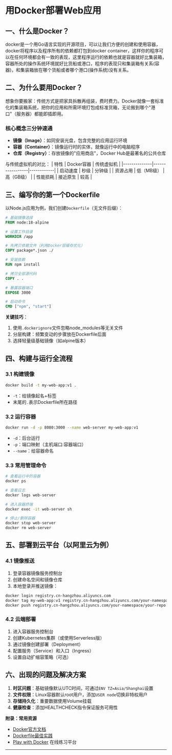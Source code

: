 # 用Docker部署Web应用
## 一、什么是Docker？
docker是一个用Go语言实现的开源项目，可以让我们方便的创建和使用容器，docker将程序以及程序所有的依赖都打包到docker container，这样你的程序可以在任何环境都会有一致的表现，这里程序运行的依赖也就是容器就好比集装箱，容器所处的操作系统环境就好比货船或港口，程序的表现只和集装箱有关系(容器)，和集装箱放在哪个货船或者哪个港口(操作系统)没有关系。
## 二、为什么要用Docker？

想象你要搬家：传统方式是把家具拆散再组装，费时费力。Docker就像一套标准化的集装箱系统，把你的应用和所需环境打包成标准货箱，无论搬到哪个"港口"（服务器）都能即插即用。

### 核心概念三分钟速通
- **镜像（Image）**：如同安装光盘，包含完整的应用运行环境
- **容器（Container）**：镜像运行时的实体，就像运行中的电脑程序
- **仓库（Registry）**：存放镜像的"应用商店"，Docker Hub是最著名的公共仓库

与传统虚拟机的对比：
| 特性         | Docker容器       | 传统虚拟机  |
|--------------|-----------------|------------|
| 启动速度     | 秒级            | 分钟级      |
| 资源占用     | 低（MB级）      | 高（GB级）  |
| 性能损耗     | 接近原生        | 较高        |

## 三、编写你的第一个Dockerfile

以Node.js应用为例，我们创建`Dockerfile`（无文件后缀）：

```dockerfile
# 基础镜像选择
FROM node:18-alpine

# 设置工作目录
WORKDIR /app

# 先拷贝依赖文件（利用Docker层缓存优化）
COPY package*.json ./

# 安装依赖
RUN npm install

# 拷贝全部源代码
COPY . .

# 暴露容器端口
EXPOSE 3000

# 启动命令
CMD ["npm", "start"]
```

**关键技巧**：
1. 使用`.dockerignore`文件忽略node_modules等无关文件
2. 分层构建：频繁变动的步骤放在Dockerfile后面
3. 选择轻量级基础镜像（如alpine版本）

## 四、构建与运行全流程

### 3.1 构建镜像
```bash
docker build -t my-web-app:v1 .
```
- `-t`：给镜像起名+标签
- 末尾的`.`表示Dockerfile所在路径

### 3.2 运行容器
```bash
docker run -d -p 8080:3000 --name web-server my-web-app:v1
```
- `-d`：后台运行
- `-p`：端口映射（主机端口:容器端口）
- `--name`：给容器命名

### 3.3 常用管理命令
```bash
# 查看运行中的容器
docker ps

# 查看日志
docker logs web-server

# 进入容器终端
docker exec -it web-server sh

# 停止/删除容器
docker stop web-server
docker rm web-server
```

## 五、部署到云平台（以阿里云为例）

### 4.1 镜像推送
1. 登录容器镜像服务控制台
2. 创建命名空间和镜像仓库
3. 本地登录并推送镜像：
```bash
docker login registry.cn-hangzhou.aliyuncs.com
docker tag my-web-app:v1 registry.cn-hangzhou.aliyuncs.com/your-namespace/your-repo:v1
docker push registry.cn-hangzhou.aliyuncs.com/your-namespace/your-repo:v1
```

### 4.2 云端部署
1. 进入容器服务控制台
2. 创建Kubernetes集群（或使用Serverless版）
3. 通过镜像创建部署（Deployment）
4. 配置服务（Service）和入口（Ingress）
5. 设置自动扩缩容策略（可选）

## 六、出现的问题及解决方案

1. **时区问题**：基础镜像默认UTC时间，可通过`ENV TZ=Asia/Shanghai`设置
2. **文件权限**：Linux容器默认root用户，添加`USER node`切换非特权用户
3. **存储持久化**：重要数据使用Volume挂载
4. **健康检查**：添加HEALTHCHECK指令保证服务可用性

**附录：常用资源**
- [Docker官方文档](https://docs.docker.com/)
- [Dockerfile最佳实践](https://docs.docker.com/develop/develop-images/dockerfile_best-practices/)
- [Play with Docker](https://labs.play-with-docker.com/) 在线练习平台

---

